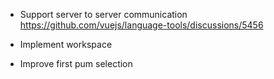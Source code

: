 
- Support server to server communication
https://github.com/vuejs/language-tools/discussions/5456

- Implement workspace

- Improve first pum selection
